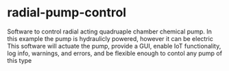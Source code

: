 # radial-pump-control
Software to control radial acting quadruaple chamber chemical pump.
In this example the pump is hydraulicly powered, however it can be electric
This software will actuate the pump, provide a GUI, enable IoT functionality,  
log info, warnings, and errors, and be flexible enough to contol any pump of this type

